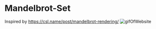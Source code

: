 # Mandelbrot-Set
Inspired by https://csl.name/post/mandelbrot-rendering/
![gifOfWebsite](screenshots/MandelbrotSetWebsite.gif?raw=true)
